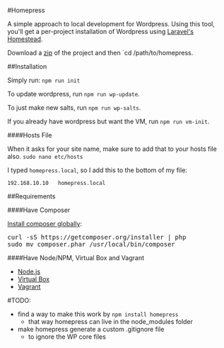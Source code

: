 
#Homepress

A simple approach to local development for Wordpress. Using this tool, you'll get a per-project installation of Wordpress using [Laravel's Homestead](http://laravel.com/docs/master/homestead).

Download a [zip](https://github.com/lasergoat/homepress/archive/master.zip) of the project and then `cd /path/to/homepress.


##Installation

Simply run: `npm run init`

To update wordpress, run `npm run wp-update`. 

To just make new salts, run `npm run wp-salts`.

If you already have wordpress but want the VM, run `npm run vm-init`.

####Hosts File

When it asks for your site name, make sure to add that to your hosts file also. `sudo nano etc/hosts`

I typed `homepress.local`, so I add this to the bottom of my file:

    192.168.10.10   homepress.local


##Requirements


####Have Composer

[Install composer globally](https://getcomposer.org/doc/00-intro.md#globally):

<pre>
curl -sS https://getcomposer.org/installer | php
sudo mv composer.phar /usr/local/bin/composer
</pre>


####Have Node/NPM, Virtual Box and Vagrant

* [Node.js](https://nodejs.org/en/)
* [Virtual Box](https://www.virtualbox.org/wiki/Downloads)
* [Vagrant](https://www.vagrantup.com/downloads.html)


#TODO: 

* find a way to make this work by `npm install homepress`
  * that way homepress can live in the node_modules folder
* make homepress generate a custom .gitignore file
  * to ignore the WP core files
